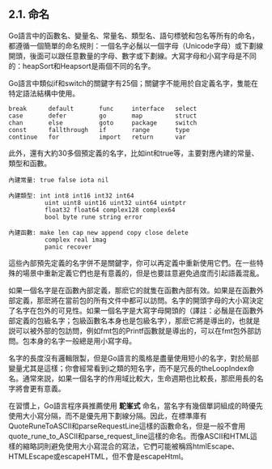 ## 2.1. 命名

Go語言中的函數名、變量名、常量名、類型名、語句標號和包名等所有的命名，都遵循一個簡單的命名規則：一個名字必鬚以一個字母（Unicode字母）或下劃線開頭，後面可以跟任意數量的字母、數字或下劃線。大寫字母和小寫字母是不同的：heapSort和Heapsort是兩個不同的名字。

Go語言中類似if和switch的關鍵字有25個；關鍵字不能用於自定義名字，隻能在特定語法結構中使用。

```
break      default       func     interface   select
case       defer         go       map         struct
chan       else          goto     package     switch
const      fallthrough   if       range       type
continue   for           import   return      var
```

此外，還有大約30多個預定義的名字，比如int和true等，主要對應內建的常量、類型和函數。

```
內建常量: true false iota nil

內建類型: int int8 int16 int32 int64
          uint uint8 uint16 uint32 uint64 uintptr
          float32 float64 complex128 complex64
          bool byte rune string error

內建函數: make len cap new append copy close delete
          complex real imag
          panic recover
```

這些內部預先定義的名字併不是關鍵字，你可以再定義中重新使用它們。在一些特殊的場景中重新定義它們也是有意義的，但是也要註意避免過度而引起語義混亂。

如果一個名字是在函數內部定義，那麽它的就隻在函數內部有效。如果是在函數外部定義，那麽將在當前包的所有文件中都可以訪問。名字的開頭字母的大小寫決定了名字在包外的可見性。如果一個名字是大寫字母開頭的（譯註：必鬚是在函數外部定義的包級名字；包級函數名本身也是包級名字），那麽它將是導出的，也就是説可以被外部的包訪問，例如fmt包的Printf函數就是導出的，可以在fmt包外部訪問。包本身的名字一般總是用小寫字母。

名字的長度沒有邏輯限製，但是Go語言的風格是盡量使用短小的名字，對於局部變量尤其是這樣；你會經常看到i之類的短名字，而不是冗長的theLoopIndex命名。通常來説，如果一個名字的作用域比較大，生命週期也比較長，那麽用長的名字將會更有意義。

在習慣上，Go語言程序員推薦使用 **駝峯式** 命名，當名字有幾個單詞組成的時優先使用大小寫分隔，而不是優先用下劃線分隔。因此，在標準庫有QuoteRuneToASCII和parseRequestLine這樣的函數命名，但是一般不會用quote_rune_to_ASCII和parse_request_line這樣的命名。而像ASCII和HTML這樣的縮略詞則避免使用大小寫混合的寫法，它們可能被稱爲htmlEscape、HTMLEscape或escapeHTML，但不會是escapeHtml。
